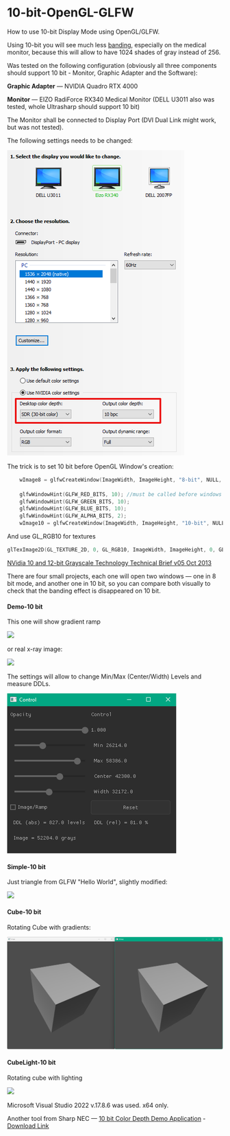 # 10-bit-OpenGL-GLFW
How to use 10-bit Display Mode using OpenGL/GLFW.

Using 10-bit you will see much less [banding](https://en.wikipedia.org/wiki/Colour_banding), especially on the medical monitor, because this will allow to have 1024 shades of gray instead of 256.

Was tested on the following configuration (obviously all three components should support 10 bit - Monitor, Graphic Adapter and the Software):

**Graphic Adapter** — NVIDIA Quadro RTX 4000

**Monitor** — EIZO RadiForce RX340 Medical Monitor (DELL U3011 also was tested, whole Ultrasharp should support 10 bit)

The Monitor shall be connected to Display Port (DVI Dual Link might work, but was not tested).

The following settings needs to be changed:

![](assets/Settings.png)

The trick is to set 10 bit before OpenGL Window's creation:

```c
    wImage8 = glfwCreateWindow(ImageWidth, ImageHeight, "8-bit", NULL, NULL);

    glfwWindowHint(GLFW_RED_BITS, 10); //must be called before windows's creation
    glfwWindowHint(GLFW_GREEN_BITS, 10);
    glfwWindowHint(GLFW_BLUE_BITS, 10);
    glfwWindowHint(GLFW_ALPHA_BITS, 2);
    wImage10 = glfwCreateWindow(ImageWidth, ImageHeight, "10-bit", NULL, NULL);
```

And use GL_RGB10 for textures

```c
glTexImage2D(GL_TEXTURE_2D, 0, GL_RGB10, ImageWidth, ImageHeight, 0, GL_RGB, GL_UNSIGNED_SHORT, pixelsU16);
```

[NVidia 10 and 12-bit Grayscale Technology Technical Brief v05 Oct 2013](https://www.nvidia.com/content/quadro_fx_product_literature/tb-04631-001_v05.pdf)

There are four small projects, each one will open two windows — one in 8 bit mode, and another one in 10 bit, so you can compare both visually to check that the banding effect is disappeared on 10 bit.

#### Demo-10 bit

This one will show gradient ramp

![](assets/01_demo_app.png)

or real x-ray image:

![](assets/01_demo_app_01.png)

The settings will allow to change Min/Max (Center/Width) Levels and measure DDLs.

![](assets/nuklear.png)

#### Simple-10 bit

Just triangle from GLFW "Hello World", slightly modified:

![](assets/02_simple_app.png)

#### Cube-10 bit

Rotating Cube with gradients:

![](assets/03_cube_app.png)

#### CubeLight-10 bit

Rotating cube with lighting

![](assets/04_cube_light_app.png)

Microsoft Visual Studio 2022 v.17.8.6 was used. x64 only.

Another tool from Sharp NEC — [10 bit Color Depth Demo Application](https://www.sharpnecdisplays.us/monitor-software) - [Download Link](https://assets.sharpnecdisplays.us/documents/software/nec_10_bit_video_windows_demo.zip)
